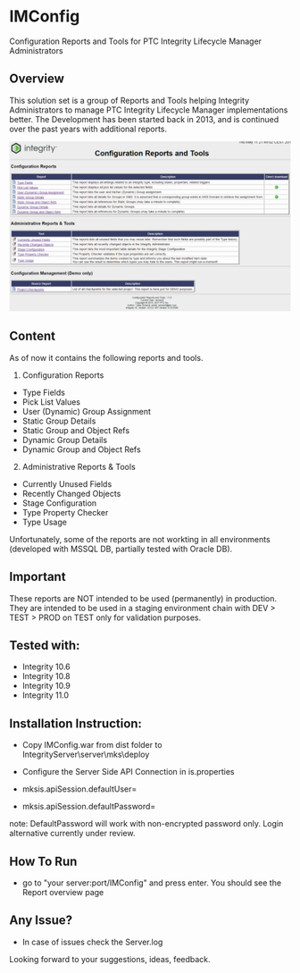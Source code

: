 # IMConfig
Configuration Reports and Tools for PTC Integrity Lifecycle Manager Administrators

## Overview
This solution set is a group of Reports and Tools helping Integrity Administrators to manage PTC Integrity Lifecycle Manager implementations better.
The Development has been started back in 2013, and is continued over the past years with additional reports.

![Screenshot](IMConfig_Screenshot.PNG)

## Content 
As of now it contains the following reports and tools.

1) Configuration Reports

- Type Fields
- Pick List Values
- User (Dynamic) Group Assignment
- Static Group Details
- Static Group and Object Refs
- Dynamic Group Details
- Dynamic Group and Object Refs


2) Administrative Reports & Tools

- Currently Unused Fields
- Recently Changed Objects
- Stage Configuration
- Type Property Checker
- Type Usage

Unfortunately, some of the reports are not workting in all environments (developed with MSSQL DB, partially tested with Oracle DB).

## Important 
These reports are NOT intended to be used (permanently) in production. They are intended to be used in a staging environment chain with DEV > TEST > PROD on TEST only for validation purposes.

## Tested with:
- Integrity 10.6
- Integrity 10.8
- Integrity 10.9
- Integrity 11.0

## Installation Instruction:

- Copy IMConfig.war from dist folder to IntegrityServer\server\mks\deploy
- Configure the Server Side API Connection in is.properties

- mksis.apiSession.defaultUser=<username>
- mksis.apiSession.defaultPassword=<password>

note: DefaultPassword will work with non-encrypted password only. Login alternative currently under review.

## How To Run
- go to "your server:port/IMConfig" and press enter. You should see the Report overview page


## Any Issue?
- In case of issues check the Server.log

Looking forward to your suggestions, ideas, feedback.

